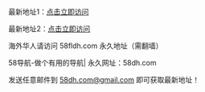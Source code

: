 最新地址1：[点击立即访问](https://www.58dizhi.org/?gitfby)

最新地址2：[点击立即访问](https://www.58dizhi.org/?gitfby)

海外华人请访问 58fldh.com 永久地址（需翻墙）

58导航-做个有用的导航| 永久网址：58dh.com

发送任意邮件到 58dh.com@gmail.com 即可获取最新地址！
